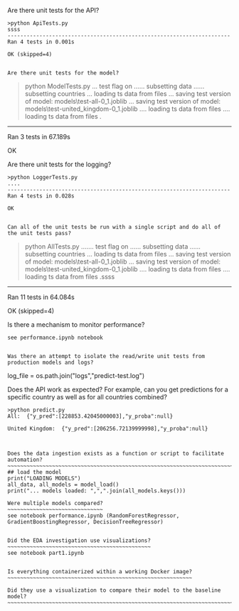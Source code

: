 Are there unit tests for the API?
~~~~~~~~~~~~~~~~~~~~~~~~~~~~~~~~~
>python ApiTests.py
ssss
----------------------------------------------------------------------
Ran 4 tests in 0.001s

OK (skipped=4)


Are there unit tests for the model?
~~~~~~~~~~~~~~~~~~~~~~~~~~~~~~~~~~~
>python ModelTests.py
... test flag on
...... subsetting data
...... subsetting countries
... loading ts data from files
... saving test version of model: models\test-all-0_1.joblib
... saving test version of model: models\test-united_kingdom-0_1.joblib
.... loading ts data from files
.... loading ts data from files
.
----------------------------------------------------------------------
Ran 3 tests in 67.189s

OK


Are there unit tests for the logging?
~~~~~~~~~~~~~~~~~~~~~~~~~~~~~~~~~~~~~
>python LoggerTests.py
....
----------------------------------------------------------------------
Ran 4 tests in 0.028s

OK


Can all of the unit tests be run with a single script and do all of the unit tests pass?
~~~~~~~~~~~~~~~~~~~~~~~~~~~~~~~~~~~~~~~~~~~~~~~~~~~~~~~~~~~~~~~~~~~~~~~~~~~~~~~~~~~~~~~~
>python AllTests.py
....... test flag on
...... subsetting data
...... subsetting countries
... loading ts data from files
... saving test version of model: models\test-all-0_1.joblib
... saving test version of model: models\test-united_kingdom-0_1.joblib
.... loading ts data from files
.... loading ts data from files
.ssss
----------------------------------------------------------------------
Ran 11 tests in 64.084s

OK (skipped=4)


Is there a mechanism to monitor performance?
~~~~~~~~~~~~~~~~~~~~~~~~~~~~~~~~~~~~~~~~~~~~
see performance.ipynb notebook 


Was there an attempt to isolate the read/write unit tests from production models and logs?
~~~~~~~~~~~~~~~~~~~~~~~~~~~~~~~~~~~~~~~~~~~~~~~~~~~~~~~~~~~~~~~~~~~~~~~~~~~~~~~~~~~~~~~~~~
log_file = os.path.join("logs","predict-test.log")


Does the API work as expected? For example, can you get predictions for a specific country as well as for all countries combined?
~~~~~~~~~~~~~~~~~~~~~~~~~~~~~~~~~~~~~~~~~~~~~~~~~~~~~~~~~~~~~~~~~~~~~~~~~~~~~~~~~~~~~~~~~~~~~~~~~~~~~~~~~~~~~~~~~~~~~~~~~~~~~~~~~
>python predict.py
All:  {"y_pred":[228853.42045000003],"y_proba":null}

United Kingdom:  {"y_pred":[206256.72139999998],"y_proba":null}



Does the data ingestion exists as a function or script to facilitate automation?
~~~~~~~~~~~~~~~~~~~~~~~~~~~~~~~~~~~~~~~~~~~~~~~~~~~~~~~~~~~~~~~~~~~~~~~~~~~~~~~~
## load the model
print("LOADING MODELS")
all_data, all_models = model_load()
print("... models loaded: ",",".join(all_models.keys()))

Were multiple models compared?
~~~~~~~~~~~~~~~~~~~~~~~~~~~~~~
see notebook performance.ipynb (RandomForestRegressor, GradientBoostingRegressor, DecisionTreeRegressor)


Did the EDA investigation use visualizations?
~~~~~~~~~~~~~~~~~~~~~~~~~~~~~~~~~~~~~~~~~~~~~
see notebook part1.ipynb


Is everything containerized within a working Docker image?
~~~~~~~~~~~~~~~~~~~~~~~~~~~~~~~~~~~~~~~~~~~~~~~~~~~~~~~~~~

Did they use a visualization to compare their model to the baseline model?
~~~~~~~~~~~~~~~~~~~~~~~~~~~~~~~~~~~~~~~~~~~~~~~~~~~~~~~~~~~~~~~~~~~~~~~~~~